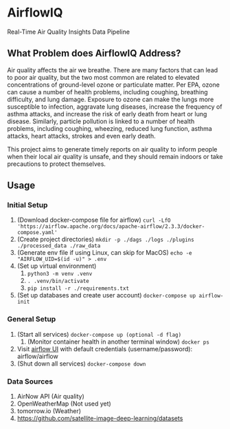 # AirflowIQ
Real-Time Air Quality Insights Data Pipeline

## What Problem does AirflowIQ Address?
Air quality affects the air we breathe. There are many factors that can lead to poor  air quality, but the two most common are related to elevated concentrations of ground-level ozone or particulate matter. Per EPA, ozone can cause a number of health problems, including coughing, breathing difficulty, and lung damage. Exposure to ozone can make the lungs more susceptible to infection, aggravate lung diseases, increase the frequency of asthma attacks, and increase the risk of early death from heart or lung disease. Similarly, particle pollution is linked to a number of health problems, including coughing, wheezing, reduced lung function, asthma attacks, heart attacks, strokes and even early death. 

This project aims to generate timely reports on air quality to inform people when their local air quality is unsafe, and they should remain indoors or take precautions to protect themselves.

## Usage
### Initial Setup
1. (Download docker-compose file for airflow) ```curl -LfO 'https://airflow.apache.org/docs/apache-airflow/2.3.3/docker-compose.yaml'```
2. (Create project directories) ```mkdir -p ./dags ./logs ./plugins ./processed_data ./raw_data```
3. (Generate env file if using Linux, can skip for MacOS) ```echo -e "AIRFLOW_UID=$(id -u)" > .env```
4. (Set up virtual environment)
   1. ```python3 -m venv .venv```
   2. ```. .venv/bin/activate```
   3. ```pip install -r ./requirements.txt```
5. (Set up databases and create user account) ```docker-compose up airflow-init```

### General Setup
1. (Start all services) ```docker-compose up (optional -d flag)```
   1. (Monitor container health in another terminal window) ```docker ps```
2. Visit [airflow UI](http://localhost:8080) with default credentials (username/password): airflow/airflow
3. (Shut down all services) ```docker-compose down```


### Data Sources
1. AirNow API (Air quality)
2. OpenWeatherMap (Not used yet)
3. tomorrow.io (Weather)
4. https://github.com/satellite-image-deep-learning/datasets